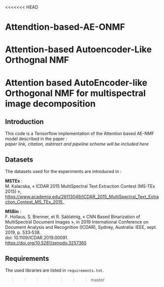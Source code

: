 <<<<<<< HEAD
# Attendtion-based-AE-ONMF
Attention-based Autoencoder-Like Orthognal NMF
=======
# Attention based AutoEncoder-like Orthogonal NMF for multispectral image decomposition

## Introduction
This code is a Tensorflow implementation of the Attention based AE-NMF model described in the paper :  
_paper link, citation, asbtract and pipeline scheme will be included here_



## Datasets
The datasets used for the experiments are introduced in :  

**MSTEx** :  
M. Kalacska, « ICDAR 2015 MultiSpectral Text Extraction Contest (MS-TEx 2015) », https://www.academia.edu/26113049/ICDAR_2015_MultiSpectral_Text_Extraction_Contest_MS_TEx_2015_

**MSBin** :  
F. Hollaus, S. Brenner, et R. Sablatnig, « CNN Based Binarization of MultiSpectral Document Images », in 2019 International Conference on Document Analysis and Recognition (ICDAR), Sydney, Australia: IEEE, sept. 2019, p. 533‑538.  
doi: 10.1109/ICDAR.2019.00091.  
https://doi.org/10.5281/zenodo.3257365  

## Requirements
The used libraries are listed in `requirements.txt`.

>>>>>>> master
